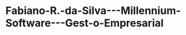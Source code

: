 Fabiano-R.-da-Silva---Millennium-Software---Gest-o-Empresarial
==============================================================